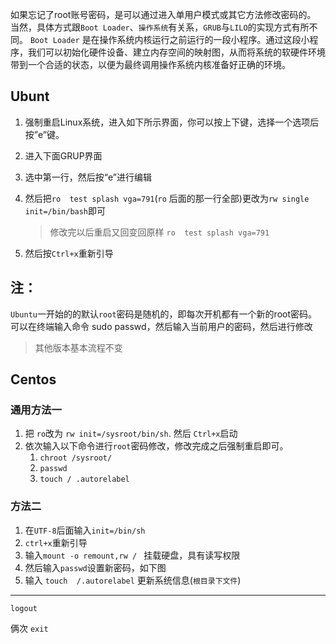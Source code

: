 如果忘记了root账号密码，是可以通过进入单用户模式或其它方法修改密码的。
当然，具体方式跟`Boot Loader`、`操作系统`有关系，`GRUB`与`LILO`的实现方式有所不同。
`Boot Loader` 是在操作系统内核运行之前运行的一段小程序。通过这段小程序，我们可以初始化硬件设备、建立内存空间的映射图，从而将系统的软硬件环境带到一个合适的状态，以便为最终调用操作系统内核准备好正确的环境。



Ubunt
----------------------

1. 强制重启Linux系统，进入如下所示界面，你可以按上下键，选择一个选项后按”e”键。 
2. 进入下面GRUP界面 

3. 选中第一行，然后按“e”进行编辑
4. 然后把`ro  test splash vga=791`(`ro` 后面的那一行全部)更改为`rw single  init=/bin/bash`即可
    > 修改完以后重启又回变回原样 `ro  test splash vga=791`
5. 然后按`Ctrl+x`重新引导 


## 注：
`Ubuntu`一开始的的默认`root`密码是随机的，即每次开机都有一个新的root密码。
可以在终端输入命令 sudo passwd，然后输入当前用户的密码，然后进行修改

> 其他版本基本流程不变

Centos
----------------------------------

### 通用方法一

1. 把 `ro`改为 `rw init=/sysroot/bin/sh`. 然后 `Ctrl+x`启动
2. 依次输入以下命令进行`root`密码修改，修改完成之后强制重启即可。  
    1. `chroot /sysroot/`
    2. `passwd `
    3. `touch / .autorelabel`


### 方法二

1. 在`UTF-8`后面输入`init=/bin/sh` 
2. `ctrl+x`重新引导
3. 输入`mount -o remount,rw / ` 挂载硬盘，具有读写权限
4. 然后输入`passwd`设置新密码，如下图
5. 输入 `touch  /.autorelabel`  更新系统信息(`根目录下文件`)

-----
`logout`

俩次 `exit `